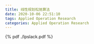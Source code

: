 ```yaml
---
title: 线性规划松弛算法
date: 2020-10-06 22:51:10
tags: Applied Operation Research
categories: Applied Operation Research
---
```




<!--more-->


{% pdf ./lpslack.pdf %}